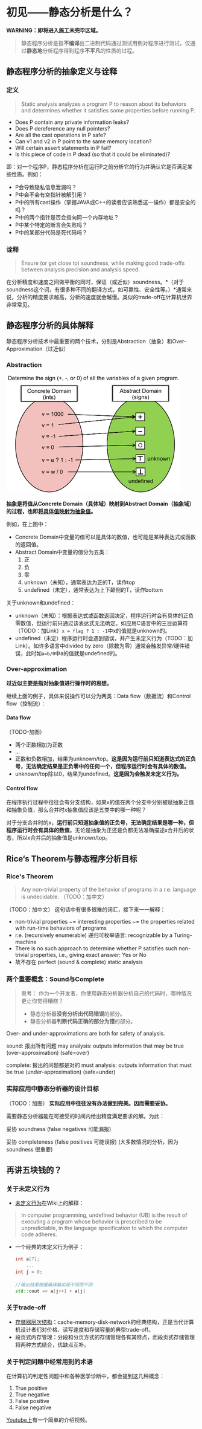 # 初见——静态分析是什么？

**WARNING：即将进入施工未完毕区域。**

> 静态程序分析是指**不编译**出二进制代码通过测试用例对程序进行测试，仅通过**静态地**分析程序得到程序**不平凡**的性质的过程。

## 静态程序分析的抽象定义与诠释

### 定义

> Static analysis analyzes a program P to reason about its behaviors and determines whether it satisfies some properties before running P.

-   Does P contain any private information leaks?
-   Does P dereference any null pointers?
-   Are all the cast operations in P safe?
-   Can v1 and v2 in P point to the same memory location?
-   Will certain assert statements in P fail?
-   Is this piece of code in P dead (so that it could be eliminated)?

即：对一个程序P，静态程序分析在运行P之前分析它的行为并确认它是否满足某些性质。例如：

-   P会导致隐私信息泄漏吗？
-   P中会不会有空指针被解引用？
-   P中的所有cast操作（掌握JAVA或C++的读者应该熟悉这一操作）都是安全的吗？
-   P中的两个指针是否会指向同一个内存地址？
-   P中某个特定的断言会失败吗？
-   P中的某部分代码是死代码吗？

### 诠释

> Ensure \(or get close to\) soundness, while making good trade-offs between analysis precision and analysis speed.

在分析精度和速度之间做平衡的同时，保证（或近似）soundness。*（对于soundness这个词，有很多种不同的翻译方式，如可靠性、安全性等。）*通常来说，分析的精度要求越高，分析的速度就会越慢。类似的trade-off在计算机世界非常常见。

## 静态程序分析的具体解释

静态程序分析技术中最重要的两个技术，分别是Abstraction（抽象）和Over-Approximation（过近似）

### Abstraction

<img src="../.gitbook/assets/DtoA.png" style="zoom: 50%;" />

**抽象是将值从Concrete Domain（具体域）映射到Abstract Domain（抽象域）的过程，也即<u>将具体值映射为抽象值</u>。**

例如，在上图中：

-   Concrete Domain中变量的值可以是具体的数值，也可能是某种表达式或函数的返回值。
-   Abstract Domain中变量的值分为五类：
    1.  正
    2.  负
    3.  零
    4.  unknown（未知），通常表达为正的T，读作top
    5.  undefined（未定），通常表达为上下颠倒的T，读作bottom

关于unknown和undefined：

-   unknown（未知）：根据表达式或函数返回决定，程序运行时会有具体的正负零数值，但运行前只通过该表达式无法确定。如应用C语言中的三目运算符（TODO：加Link）`x = flag ? 1 : -1`中x的值就是unknown的。
-   undefined（未定）程序运行时会遇到错误，并产生未定义行为（TODO：加Link）。如许多语言中divided by zero（除数为零）通常会触发异常/硬件错误，此时如`a=b/0`中a的值就是undefined的。

### Over-approximation

**过近似主要是指对抽象值进行操作时的思想。**

继续上面的例子，具体来说操作可以分为两类：Data flow（数据流）和Control flow（控制流）：

#### Data flow

（TODO-加图）

* 两个正数相加为正数
* ...
* 正数和负数相加，结果为unknown/top。**这是因为运行前只知道表达式的正负号，无法确定结果是正负零中的任何一个，但程序运行时会有具体的数值。**
* unknown/top除以0，结果为undefined。**这是因为会触发未定义行为。**

#### Control flow

在程序执行过程中往往会有分支结构，如果x的值在两个分支中分别被赋抽象正值和抽象负值，那么合并时x抽象值应该是五类中的哪一种呢？

对于分支合并时的x，**运行前只知道抽象值的正负号，无法确定结果是哪一种，但程序运行时会有具体的数值**。无论是抽象为正还是负都无法准确描述x合并后的状态，所以x合并后的抽象值是unknown/top。

## Rice‘s Theorem与静态程序分析目标

### Rice's Theorem

> Any non-trivial property of the behavior of programs in a r.e. language is undecidable. （TODO：加中文）

（TODO：加中文） 这句话中有很多很难的词汇，接下来一一解释：

* non-trivial properties ~= interesting properties ~= the properties related with run-time behaviors of programs
* r.e. \(recursively enumerable\) 递归可枚举语⾔: recognizable by a Turing-machine
* There is no such approach to determine whether P satisfies such non-trivial properties, i.e., giving exact answer: Yes or No
* 故不存在 perfect \(sound & complete\) static analysis

### 两个重要概念：Sound与Complete

> 思考： 作为一个开发者，你使用静态分析器分析自己的代码时，哪种情况更让你觉得糟糕？
>
> * 静态分析器**没有分析出代码错误**的部分。
> * 静态分析器**判断代码正确的部分为错**的部分。

Over- and under-approximations are both for safety of analysis.

sound: 报出所有问题 may analysis: outputs information that may be true \(over-approximation\) \(safe=over\)

complete: 报出的问题都是对的 must analysis: outputs information that must be true \(under-approximation\) \(safe=under\)

### 实际应用中静态分析器的设计目标

（TODO：加图） **实际应用中往往没有办法做到完美。因而需要妥协。**

需要静态分析器能在可接受的时间内给出精度满足要求的解。为此：

妥协 soundness \(false negatives 可能漏报\)

妥协 completeness \(false positives 可能误报\) \(⼤多数情况的分析，因为 soundness 很重要\)

## 再讲五块钱的？

### 关于未定义行为

-   [未定义行为](https://en.wikipedia.org/wiki/Undefined_behavior)在Wiki上的解释：

>   In computer programming, undefined behavior (UB) is the result of executing a program whose behavior is prescribed to be unpredictable, in the language specification to which the computer code adheres.

-   一个经典的未定义行为例子：

    ```c++
    int a[7];
    	...
    int j = 0;
    
    //输出结果根据编译器实现不同而不同
    std::cout << a[j++] + a[j]	
    ```

### 关于trade-off

-   [存储器层次结构](https://en.wikipedia.org/wiki/Memory_hierarchy)：cache-memory-disk-network的经典结构，正是当代计算机设计者们对价格、读写速度和存储容量的典型trade-off。
-   段页式内存管理：分段和分页方式的存储管理各有其特点，而段页式存储管理将两种方式结合，优缺点互补。

### 关于判定问题中经常用到的术语

在计算机的判定性问题中和各种医学诊断中，都会提到这几种概念：
1.  True positive
2.  True negative
3.  False positive
4.  False negative

[Youtube上](https://www.youtube.com/watch?v=rFwu69tuMiU)有一个简单的介绍视频。

